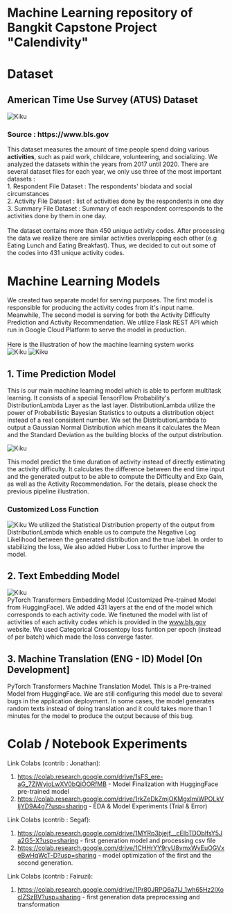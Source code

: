 # Machine Learning repository of Bangkit Capstone Project "Calendivity"

# Dataset
## American Time Use Survey (ATUS) Dataset
![Kiku](media/atus.png)
<h3> Source : https://www.bls.gov </h3>
This dataset measures the amount of time people spend doing various <b>activities</b>, such as paid work, childcare, volunteering, and socializing. We analyzed the datasets within the years from 2017 until 2020. There are several dataset files for each year, we only use three of the most important datasets :<br>
1. Respondent File Dataset : The respondents' biodata and social circumstances<br>
2. Activity File Dataset : list of activities done by the respondents in one day<br>
3. Summary File Dataset : Summary of each respondent corresponds to the activities done by them in one day.
<br><br>
The dataset contains more than 450 unique activity codes. After processing the data we realize there are similar activities overlapping each other (e.g Eating Lunch and Eating Breakfast). Thus, we decided to cut out some of the codes into 431 unique activity codes.



# Machine Learning Models
We created two separate model for serving purposes. The first model is responsible for producing the activity codes from it's input name. Meanwhile, The second model is serving for both the Activity Difficulty Prediction and Activity Recommendation. We utilize Flask REST API which run in Google Cloud Platform to serve the model in production.
<br><br>
Here is the illustration of how the machine learning system works<br>
![Kiku](media/dur_pipeline.png)
![Kiku](media/rec_pipeline.png)


## 1. Time Prediction Model

This is our main machine learning model which is able to perform multitask learning. It consists of a special TensorFlow Probability's DistributionLambda Layer as the last layer. DistributionLambda utilize the power of Probabilistic Bayesian Statistics to outputs a distribution object instead of a real consistent number. We set the DistributionLambda to output a Gaussian Normal Distribution which means it calculates the Mean and the Standard Deviation as the building blocks of the output distribution.

![Kiku](media/model.png)

This model predict the time duration of activity instead of directly estimating the activity difficulty. It calculates the difference between the end time input and the generated output to be able to compute the Difficulty and Exp Gain, as well as the Activity Recommendation. For the details, please check the previous pipeline illustration.


### Customized Loss Function
![Kiku](media/custom_loss.png)
We utilized the Statistical Distribution property of the output from DistributionLambda which enable us to compute the Negative Log Likelihood between the generated distribution and the true label. In order to stabilizing the loss, We also added Huber Loss to further improve the model.



## 2. Text Embedding Model
![Kiku](media/emb_model.png)
<br>
PyTorch Transformers Embedding Model (Customized Pre-trained Model from HuggingFace). We added 431 layers at the end of the model which corresponds to each activity code. We finetuned the model with list of activities of each activity codes which is provided in the www.bls.gov website. We used Categorical Crossentopy loss funtion per epoch (instead of per batch) which made the loss converge faster.

## 3. Machine Translation (ENG - ID) Model [On Development]
PyTorch Transformers Machine Translation Model. This is a Pre-trained Model from HuggingFace. We are still configuring this model due to several bugs in the application deployment. In some cases, the model generates random texts instead of doing translation and it could takes more than 1 minutes for the model to produce the output because of this bug.





# Colab / Notebook Experiments
Link Colabs (contrib : Jonathan): 
1. https://colab.research.google.com/drive/1sFS_ere-aG_7ZjWyioLwXV0bQiOORfMB - Model Finalization with HuggingFace pre-trained model
2. https://colab.research.google.com/drive/1rkZeDkZmjOKMgxImiWPOLkVIjYD9A4g7?usp=sharing - EDA & Model Experiments (Trial & Error)

Link Colabs (contrib : Segaf):  
1. https://colab.research.google.com/drive/1MYRp3bjejf__cEIbTDOblfsY5Ja2G5-X?usp=sharing - first generation model and processing csv file
2. https://colab.research.google.com/drive/1CHHrYY9ryU8vmxWvEuOGVxeBwHqWcT-D?usp=sharing - model optimization of the first and the second generation.

Link Colabs (contrib : Fairuzi):
1. https://colab.research.google.com/drive/1Pr80JRPQ6a7IJ_1wh65Hz2IXoclZSzBV?usp=sharing - first generation data preprocessing and transformation
